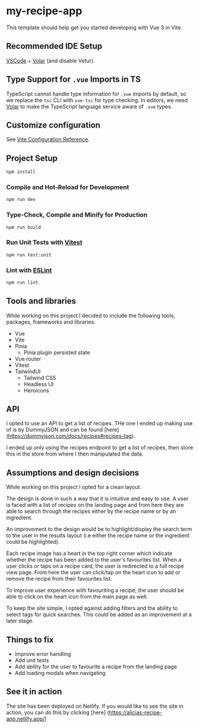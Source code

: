 # my-recipe-app

This template should help get you started developing with Vue 3 in Vite.

## Recommended IDE Setup

[VSCode](https://code.visualstudio.com/) + [Volar](https://marketplace.visualstudio.com/items?itemName=Vue.volar) (and disable Vetur).

## Type Support for `.vue` Imports in TS

TypeScript cannot handle type information for `.vue` imports by default, so we replace the `tsc` CLI with `vue-tsc` for type checking. In editors, we need [Volar](https://marketplace.visualstudio.com/items?itemName=Vue.volar) to make the TypeScript language service aware of `.vue` types.

## Customize configuration

See [Vite Configuration Reference](https://vite.dev/config/).

## Project Setup

```sh
npm install
```

### Compile and Hot-Reload for Development

```sh
npm run dev
```

### Type-Check, Compile and Minify for Production

```sh
npm run build
```

### Run Unit Tests with [Vitest](https://vitest.dev/)

```sh
npm run test:unit
```

### Lint with [ESLint](https://eslint.org/)

```sh
npm run lint
```

## Tools and libraries

While working on this project I decided to include the following tools, packages, frameworks and libraries:

- Vue
- Vite
- Pinia
  - Pinia plugin persisted state
- Vue router
- Vitest
- TailwindUI
  - Tailwind CSS
  - Headless UI
  - Heroicons

## API

I opted to use an API to get a list of recipes. THe one I ended up making use of is by DummyJSON and can be found [here] (https://dummyjson.com/docs/recipes#recipes-tag). 

I ended up only using the recipes endpoint to get a list of recipes, then store this in the store from where I then manipulated the data.

## Assumptions and design decisions
While working on this project I opted for a clean layout. 

The design is done in such a way that it is intuitive and easy to use. A user is faced with a list of recipes on the landing page and from here they are able to search through the recipes either by the recipe name or by an ingredient.

An improvement to the design would be to highlight/display the search term to the user in the results layout (i.e either the recipe name or the ingredient could be highlighted).

Each recipe image has a heart in the top right corner which indicate whether the recipe has been added to the user's favourites list. 
When a user clicks or taps on a recipe card, the user is redirected to a full recipe view page. From here the user can click/tap on the heart icon to add or remove the recipe from their favourites list.

To improve user experience with favouriting a recipe, the user should be able to click on the heart icon from the main page as well.

To keep the site simple, I opted against adding filters and the ability to select tags for quick searches. This could be added as an improvement at a later stage.

## Things to fix

- Improve error handling
- Add unit tests
- Add ability for the user to favourite a recipe from the landing page
- Add loading modals when navigating

## See it in action

The site has been deployed on Netlify.
If you would like to see the site in action, you can do this by clicking [here] (https://alicias-recipe-app.netlify.app/)